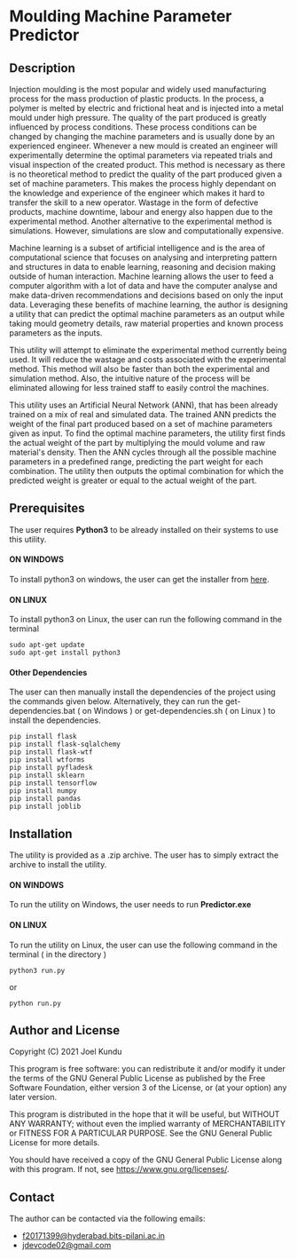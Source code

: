 ﻿
# Moulding Machine Parameter Predictor

## Description
Injection moulding is the most popular and widely used manufacturing process for the mass production of plastic products. In the process, a polymer is melted by electric and frictional heat and is injected into a metal mould under high pressure. The quality of the part produced is greatly influenced by process conditions. These process conditions can be changed by changing the machine parameters and is usually done by an experienced engineer. Whenever a new mould is created an engineer will experimentally determine the optimal parameters via repeated trials and visual inspection of the created product. This method is necessary as there is no theoretical method to predict the quality of the part produced given a set of machine parameters. This makes the process highly dependant on the knowledge and experience of the engineer which makes it hard to transfer the skill to a new operator. Wastage in the form of defective products, machine downtime, labour and energy also happen due to the experimental method. Another alternative to the experimental method is simulations. However, simulations are slow and computationally expensive.

Machine learning is a subset of artificial intelligence and is the area of computational science that focuses on analysing and interpreting pattern and structures in data to enable learning, reasoning and decision making outside of human interaction. Machine learning allows the user to feed a computer algorithm with a lot of data and have the computer analyse and make data-driven recommendations and decisions based on only the input data. Leveraging these benefits of machine learning, the author is designing a utility that can predict the optimal machine parameters as an output while taking mould geometry details, raw material properties and known process parameters as the inputs.

This utility will attempt to eliminate the experimental method currently being used. It will reduce the wastage and costs associated with the experimental method. This method will also be faster than both the experimental and simulation method. Also, the intuitive nature of the process will be eliminated allowing for less trained staff to easily control the machines.

This utility uses an Artificial Neural Network (ANN), that has been already trained on a mix of real and simulated data. The trained ANN predicts the weight of the final part produced based on a set of machine parameters given as input. To find the optimal machine parameters, the utility first finds the actual weight of the part by multiplying the mould volume and raw material's density. Then the ANN cycles through all the possible machine parameters in a predefined range, predicting the part weight for each combination. The utility then outputs the optimal combination for which the predicted weight is greater or equal to the actual weight of the part.

## Prerequisites
The user requires **Python3** to be already installed on their systems to use this utility. 
#### ON WINDOWS
To install python3 on windows, the user can get the installer from [here](https://www.python.org/downloads/).
#### ON LINUX
To install python3 on Linux, the user can run the following command in the terminal
```
sudo apt-get update
sudo apt-get install python3
```

#### Other Dependencies
The user can then manually install the dependencies of the project using the commands given below. Alternatively, they can run the get-dependencies.bat ( on Windows ) or get-dependencies.sh ( on Linux ) to install the dependencies.
```
pip install flask 
pip install flask-sqlalchemy
pip install flask-wtf
pip install wtforms
pip install pyfladesk
pip install sklearn
pip install tensorflow
pip install numpy
pip install pandas
pip install joblib
```
## Installation
The utility is provided as a .zip archive. The user has to simply extract the archive to install the utility.
#### ON WINDOWS
To run the utility on Windows, the user needs to run **Predictor.exe**
#### ON LINUX
To run the utility on Linux, the user can use the following command in the terminal ( in the directory )
```
python3 run.py
```
or 
```
python run.py
```

## Author and License
Copyright (C) 2021 Joel Kundu

   This program is free software: you can redistribute it and/or modify
    it under the terms of the GNU General Public License as published by
    the Free Software Foundation, either version 3 of the License, or
    (at your option) any later version.

   This program is distributed in the hope that it will be useful,
    but WITHOUT ANY WARRANTY; without even the implied warranty of
    MERCHANTABILITY or FITNESS FOR A PARTICULAR PURPOSE.  See the
    GNU General Public License for more details.

   You should have received a copy of the GNU General Public License
    along with this program.  If not, see <https://www.gnu.org/licenses/>.

## Contact
The author can be contacted via the following emails:
- f20171399@hyderabad.bits-pilani.ac.in
- jdevcode02@gmail.com
